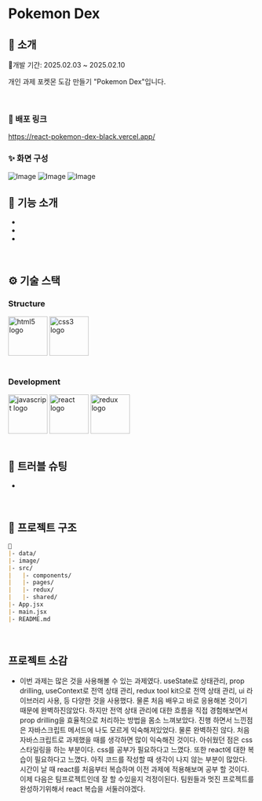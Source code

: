 # Pokemon Dex

</div> 

## 📝 소개
📅개발 기간: 2025.02.03 ~ 2025.02.10

개인 과제 포켓몬 도감 만들기 "Pokemon Dex"입니다.

<br />

### 💬 배포 링크
https://react-pokemon-dex-black.vercel.app/

### ✨ 화면 구성
![Image](https://github.com/user-attachments/assets/e0521b4e-f212-4201-a849-adfc55f708c6)
![Image](https://github.com/user-attachments/assets/7862bb9c-4d62-4520-915f-0fe7c1fd926b)
![Image](https://github.com/user-attachments/assets/4eb5022a-7fef-456e-a347-b9e2f91b7aa1)
<br />

## 📄 기능 소개
- 
-
-

<br />

## ⚙ 기술 스택

### Structure
<div>
<img src="https://cdn.jsdelivr.net/gh/devicons/devicon/icons/html5/html5-original.svg" width="80" alt="html5 logo"  />
<img src="https://cdn.jsdelivr.net/gh/devicons/devicon/icons/css3/css3-original.svg" width="80" alt="css3 logo"  />
<div />
<br />
    
### Development
<div>
<img src="https://cdn.jsdelivr.net/gh/devicons/devicon/icons/javascript/javascript-original.svg" width="80" alt="javascript logo"  />
<img src="https://cdn.jsdelivr.net/gh/devicons/devicon/icons/react/react-original.svg" width="80" alt="react logo"  />
<img src="https://cdn.jsdelivr.net/gh/devicons/devicon/icons/redux/redux-original.svg" width="80" alt="redux logo"  />
</div>

<br />

## 🤔 트러블 슈팅
-

<br />

## 📁 프로젝트 구조
```markdown
📁
|- data/
|- image/
|- src/
|   |- components/
|   |- pages/
|   |- redux/
|   |- shared/
|- App.jsx
|- main.jsx
|- README.md

```
<br />

## 프로젝트 소감
- 이번 과제는 많은 것을 사용해볼 수 있는 과제였다. useState로 상태관리, prop drilling, useContext로 전역 상태 관리, redux tool kit으로 전역 상태 관리, ui 라이브러리 사용, 등 다양한 것을 사용했다. 물론 처음 배우고 바로 응용해본 것이기 때문에 완벽하진않았다. 하지만 전역 상태 관리에 대한 흐름을 직접 경험해보면서 prop drilling을 효율적으로 처리하는 방법을 몸소 느껴보았다. 진행 하면서 느낀점은 자바스크립트 메서드에 나도 모르게 익숙해져있었다. 물론 완벽하진 않다. 처음 자바스크립트로 과제했을 때를 생각하면 많이 익숙해진 것이다. 아쉬웠던 점은 css 스타일링을 하는 부분이다. css를 공부가 필요하다고 느꼈다. 또한 react에 대한 복습이 필요하다고 느꼈다. 아직 코드를 작성할 때 생각이 나지 않는 부분이 많았다. 시간이 날 때 react를 처음부터 복습하며 이전 과제에 적용해보며 공부 할 것이다.
이제 다음은 팀프로젝트인데 잘 할 수있을지 걱정이된다. 팀원들과 멋진 프로젝트를 완성하기위해서 react 복습을 서둘러야겠다.

